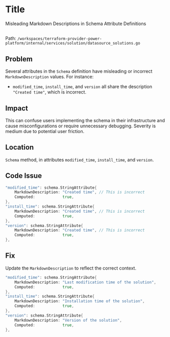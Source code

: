 # Title

Misleading Markdown Descriptions in Schema Attribute Definitions

##

Path: `/workspaces/terraform-provider-power-platform/internal/services/solution/datasource_solutions.go`

## Problem

Several attributes in the `Schema` definition have misleading or incorrect `MarkdownDescription` values. For instance:
- `modified_time`, `install_time`, and `version` all share the description `"Created time"`, which is incorrect.

## Impact

This can confuse users implementing the schema in their infrastructure and cause misconfigurations or require unnecessary debugging. Severity is medium due to potential user friction.

## Location

`Schema` method, in attributes `modified_time`, `install_time`, and `version`.

## Code Issue

```go
"modified_time": schema.StringAttribute{
    MarkdownDescription: "Created time", // This is incorrect
    Computed:            true,
},
"install_time": schema.StringAttribute{
    MarkdownDescription: "Created time", // This is incorrect
    Computed:            true,
},
"version": schema.StringAttribute{
    MarkdownDescription: "Created time", // This is incorrect
    Computed:            true,
},
```

## Fix

Update the `MarkdownDescription` to reflect the correct context.

```go
"modified_time": schema.StringAttribute{
    MarkdownDescription: "Last modification time of the solution",
    Computed:            true,
},
"install_time": schema.StringAttribute{
    MarkdownDescription: "Installation time of the solution",
    Computed:            true,
},
"version": schema.StringAttribute{
    MarkdownDescription: "Version of the solution",
    Computed:            true,
},
```